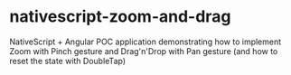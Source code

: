 # nativescript-zoom-and-drag

NativeScript + Angular POC application demonstrating how to implement Zoom with Pinch gesture 
and Drag'n'Drop with Pan gesture (and how to reset the state with DoubleTap)
